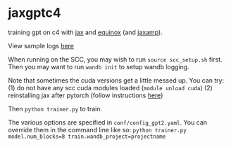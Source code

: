 # jaxgptc4
training gpt on c4 with [jax](https://jax.readthedocs.io/en/latest/index.html) and [equinox](https://docs.kidger.site/equinox/) (and [jaxamp](https://github.com/acutkosky/jaxamp)).

View sample logs [here](https://api.wandb.ai/links/optimizedlearning/uj90xkyl)


When running on the SCC, you may wish to run `source scc_setup.sh` first. Then you may want to run `wandb init` to setup wandb logging.

Note that sometimes the cuda versions get a little messed up. You can try: (1) do not have any scc cuda modules loaded (`module unload cuda`) (2) reinstalling jax after pytorch (follow instructions [here](https://jax.readthedocs.io/en/latest/installation.html))

Then `python trainer.py` to train.

The various options are specified in `conf/config_gpt2.yaml`. You can override them in the command line like so: `python trainer.py model.num_blocks=8 train.wandb_project=projectname`


